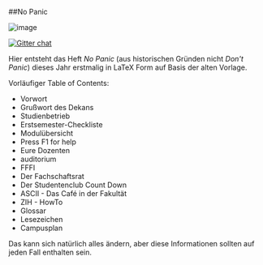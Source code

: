 ##No Panic

![image](http://i.imgur.com/xLUylQA.png)

[![Gitter chat](https://badges.gitter.im/fsr/nopanic.png)](https://gitter.im/fsr/nopanic)

Hier entsteht das Heft *No Panic* (aus historischen Gründen nicht *Don't Panic*) dieses Jahr erstmalig in LaTeX Form auf Basis der alten Vorlage.

Vorläufiger Table of Contents:

* Vorwort
* Grußwort des Dekans
* Studienbetrieb
* Erstsemester-Checkliste
* Modulübersicht
* Press F1 for help
* Eure Dozenten
* auditorium
* FFFI
* Der Fachschaftsrat
* Der Studentenclub Count Down
* ASCII - Das Café in der Fakultät
* ZIH - HowTo
* Glossar
* Lesezeichen
* Campusplan

Das kann sich natürlich alles ändern, aber diese Informationen sollten auf jeden Fall enthalten sein.
